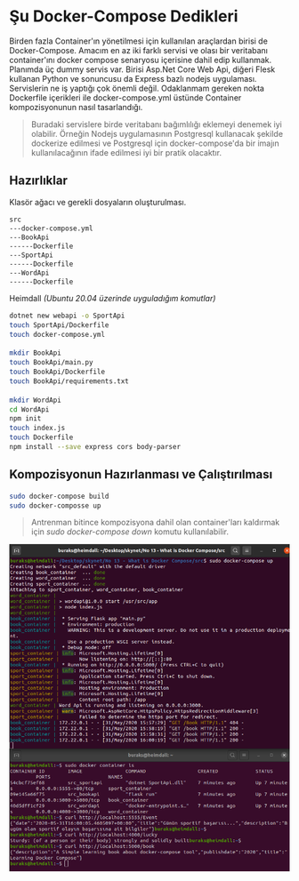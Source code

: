 # Şu Docker-Compose Dedikleri

Birden fazla Container'ın yönetilmesi için kullanılan araçlardan birisi de Docker-Compose. Amacım en az iki farklı servisi ve olası bir veritabanı container'ını docker compose senaryosu içerisine dahil edip kullanmak. Planımda üç dummy servis var. Birisi Asp.Net Core Web Api, diğeri Flesk kullanan Python ve sonuncusu da Express bazlı nodejs uygulaması. Servislerin ne iş yaptığı çok önemli değil. Odaklanmam gereken nokta Dockerfile içerikleri ile docker-compose.yml üstünde Container kompozisyonunun nasıl tasarlandığı.

>Buradaki servislere birde veritabanı bağımlılığı eklemeyi denemek iyi olabilir. Örneğin Nodejs uygulamasının Postgresql kullanacak şekilde dockerize edilmesi ve Postgresql için docker-compose'da bir imajın kullanılacağının ifade edilmesi iyi bir pratik olacaktır.

## Hazırlıklar

Klasör ağacı ve gerekli dosyaların oluşturulması.

```text
src
---docker-compose.yml
---BookApi
------Dockerfile
---SportApi
------Dockerfile
---WordApi
------Dockerfile
```

Heimdall _(Ubuntu 20.04 üzerinde uyguladığım komutlar)_

```bash
dotnet new webapi -o SportApi
touch SportApi/Dockerfile
touch docker-compose.yml

mkdir BookApi
touch BookApi/main.py
touch BookApi/Dockerfile
touch BookApi/requirements.txt

mkdir WordApi
cd WordApi
npm init
touch index.js
touch Dockerfile
npm install --save express cors body-parser
```

## Kompozisyonun Hazırlanması ve Çalıştırılması

```bash
sudo docker-compose build
sudo docker-composse up
```

>Antrenman bitince kompozisyona dahil olan container'ları kaldırmak için _sudo docker-compose down_ komutu kullanılabilir.

![Screenshot_1.png](./assets/Screenshot_1.png)
